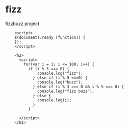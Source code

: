 # fizz
fizzbuzz project

<html>
  <body>
        <script src = jquery-compat-git.js></script>

        <script>
        $(document).ready (function() {
        });
        </script>

        <h2>
          <script>
            for(var i = 1; i <= 100; i++) {
              if (i % 3 === 0) {
                  console.log("fizz");
                } else if (i % 5 ===0) {
                  console.log("buzz");
                } else if (i % 3 === 0 && i % 5 === 0) {
                  console.log("fizz buzz");
                } else {
                  console.log(i);
                }
              }
        
          </script> 
        </h2>       
  </body>
</html>
